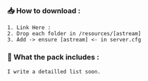 ### 📥 How to download :

```
1. Link Here :
2. Drop each folder in /resources/[astream]
3. Add -> ensure [astream] <- in server.cfg
```

### 🔎 What the pack includes :

```
I write a detailled list soon.
```
